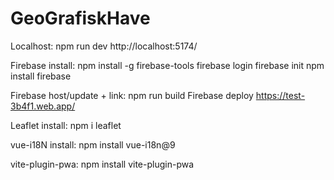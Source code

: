 # GeoGrafiskHave

Localhost:
 npm run dev
 http://localhost:5174/

 Firebase install:
 npm install -g firebase-tools
 firebase login
 firebase init 
 npm install firebase

 Firebase host/update + link:
 npm run build
 Firebase deploy
 https://test-3b4f1.web.app/

 Leaflet install:
 npm i leaflet

 vue-i18N install: 
 npm install vue-i18n@9

 vite-plugin-pwa:
 npm install vite-plugin-pwa
 
